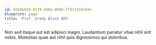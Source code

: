 ```yaml
---
id: 8db8e828-8219-4d8a-868e-ff4c3315e94e
blueprint: page
title: 'Prof. Grady Block DDS'
---
```

Non sed itaque aut est adipisci magni. Laudantium pariatur vitae nihil sint nobis. Molestias quae aut nihil quis dignissimos qui doloribus.